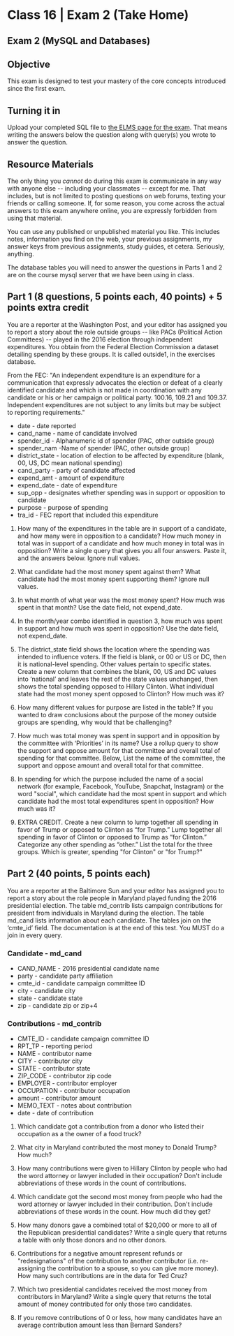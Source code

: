 # Class 16 | Exam 2 (Take Home)
## Exam 2 (MySQL and Databases)  

## Objective

This exam is designed to test your mastery of the core concepts introduced since the first exam.

## Turning it in

Upload your completed SQL file to [the ELMS page for the exam](https://umd.instructure.com/courses/1251920/assignments/4749407).  That means writing the answers below the question along with query(s) you wrote to answer the question.

## Resource Materials

The only thing you *cannot* do during this exam is communicate in any way with anyone else -- including your classmates -- except for me.  That includes, but is not limited to posting questions on web forums, texting your friends or calling someone. If, for some reason, you come across the actual answers to this exam anywhere online, you are expressly forbidden from using that material.   

You can use any published or unpublished material you like. This includes notes, information you find on the web, your previous assignments, my answer keys from previous assignments, study guides, et cetera.  Seriously, anything.

The database tables you will need to answer the questions in Parts 1 and 2 are on the course mysql server that we have been using in class.

##  Part 1 (8 questions, 5 points each, 40 points) + 5 points extra credit

You are a reporter at the Washington Post, and your editor has assigned you to report a story about the role outside groups -- like PACs (Political Action Committees) -- played in the 2016 election through independent expenditures.  You obtain from the Federal Election Commission a dataset detailing spending by these groups. It is called outside1, in the exercises database.   

From the FEC: "An independent expenditure is an expenditure for a communication that expressly advocates the election or defeat of a clearly identified candidate and which is not made in coordination with any candidate or his or her campaign or political party. 100.16, 109.21 and 109.37. Independent expenditures are not subject to any limits but may be subject to reporting requirements."

* date - date reported
* cand_name - name of candidate involved
* spender_id - Alphanumeric id of spender (PAC, other outside group)
* spender_nam -Name of spender (PAC, other outside group)
* district_state - location of election to be affected by expenditure (blank, 00, US, DC mean national spending)
* cand_party - party of candidate affected
* expend_amt - amount of expenditure
* expend_date - date of expenditure
* sup_opp - designates whether spending was in support or opposition to candidate
* purpose - purpose of spending
* tra_id -  FEC report that included this expenditure

1. How many of the expenditures in the table are in support of a candidate, and how many were in opposition to a candidate?  How much money in total was in support of a candidate and how much money in total was in opposition?  Write a single query that gives you all four answers.  Paste it, and the answers below. Ignore null values.

2. What candidate had the most money spent against them? What candidate had the most money spent supporting them? Ignore null values.

3. In what month of what year was the most money spent?  How much was spent in that month? Use the date field, not expend_date.

4. In the month/year combo identified in question 3, how much was spent in support and how much was spent in opposition? Use the date field, not expend_date.

5. The district_state field shows the location where the spending was intended to influence voters. If the field is blank, or 00 or US or DC, then it is national-level spending. Other values pertain to specific states.   Create a new column that combines the blank, 00, US and DC values into ‘national’ and leaves the rest of the state values unchanged, then shows the total spending opposed to Hillary Clinton.   What individual state had the most money spent opposed to Clinton? How much was it?

6.  How many different values for purpose are listed in the table? If you wanted to draw conclusions about the purpose of the money outside groups are spending, why would that be challenging?

7. How much was total money was spent in support and in opposition by the committee with ‘Priorities’ in its name? Use a rollup query to show the support and oppose amount for that committee and overall total of spending for that committee. Below, List the name of the committee, the support and oppose amount and overall total for that committee.

8. In spending for which the purpose included the name of a social network (for example, Facebook, YouTube, Snapchat, Instagram) or the word "social", which candidate had the most spent in support and which candidate had the most total expenditures spent in opposition? How much was it?

9. EXTRA CREDIT. Create a new column to lump together all spending in favor of Trump or opposed to Clinton as “for Trump.” Lump together all spending in favor of Clinton or opposed to Trump as “for Clinton.” Categorize any other spending as “other.”  List the total for the three groups. Which is greater, spending "for Clinton" or "for Trump?"

##  Part 2 (40 points, 5 points each)

You are a reporter at the Baltimore Sun and your editor has assigned you to report a story about the role people in Maryland played funding the 2016 presidential election. The table md_contrib lists campaign contributions for president from individuals in Maryland during the election. The table md_cand lists information about each candidate. The tables join on the ‘cmte_id’ field. The documentation is at the end of this test.  You MUST do a join in every query.

### Candidate - md_cand
* CAND_NAME - 2016 presidential candidate name
* party - candidate party affiliation
* cmte_id - candidate campaign committee ID
* city - candidate city
* state - candidate state
* zip - candidate zip or zip+4

### Contributions - md_contrib
* CMTE_ID - candidate campaign committee ID
* RPT_TP - reporting period
* NAME - contributor name
* CITY - contributor city
* STATE - contributor state
* ZIP_CODE - contributor zip code
* EMPLOYER - contributor employer
* OCCUPATION - contributor occupation
* amount - contributor amount
* MEMO_TEXT - notes about contribution
* date - date of contribution

1. Which candidate got a contribution from a donor who listed their occupation as a the owner of a food truck?

2. What city in Maryland contributed the most money to Donald Trump? How much?

3. How many contributions were given to Hillary Clinton by people who had the word attorney or lawyer included in their occupation?  Don't include abbreviations of these words in the count of contributions.

4. Which candidate got the second most money from people who had the word attorney or lawyer included in their contribution. Don't include abbreviations of these words in the count. How much did they get?

5. How many donors gave a combined total of $20,000 or more to all of the Republican presidential candidates? Write a single query that returns a table with only those donors and no other donors.

6. Contributions for a negative amount represent refunds or "redesignations" of the contribution to another contributor (i.e. re-assigning the contribution to a spouse, so you can give more money). How many such contributions are in the data for Ted Cruz?

7. Which two presidential candidates received the most money from contributors in Maryland?  Write a single query that returns the total amount of money contributed for only those two candidates.

8. If you remove contributions of 0 or less, how many candidates have an average contribution amount less than Bernard Sanders?
